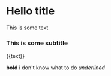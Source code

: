 # Hello title

This is some text

### This is some subtitle

{{text}}

**bold** i don't know what to do _underlined_
